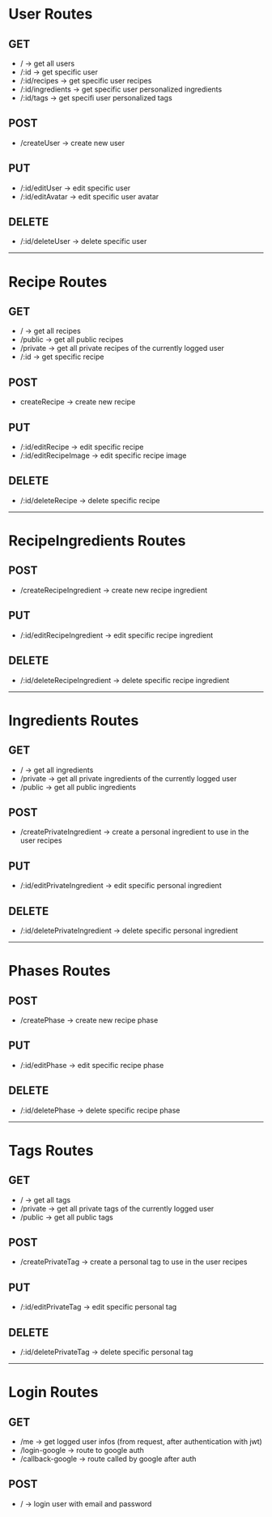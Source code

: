 
# User Routes

## GET

- / -> get all users
- /:id -> get specific user 
- /:id/recipes -> get specific user recipes
- /:id/ingredients -> get specific user personalized ingredients
- /:id/tags -> get specifi user personalized tags

## POST

- /createUser -> create new user

## PUT

- /:id/editUser -> edit specific user
- /:id/editAvatar -> edit specific user avatar

## DELETE

- /:id/deleteUser -> delete specific user
----------------------------------

# Recipe Routes

## GET

- / -> get all recipes
- /public -> get all public recipes
- /private -> get all private recipes of the currently logged user
- /:id -> get specific recipe

## POST

- createRecipe -> create new recipe

## PUT

- /:id/editRecipe -> edit specific recipe
- /:id/editRecipeImage -> edit specific recipe image

## DELETE

- /:id/deleteRecipe -> delete specific recipe
----------------------------------

# RecipeIngredients Routes

## POST

- /createRecipeIngredient -> create new recipe ingredient

## PUT

- /:id/editRecipeIngredient -> edit specific recipe ingredient

## DELETE

- /:id/deleteRecipeIngredient -> delete specific recipe ingredient
----------------------------------

# Ingredients Routes

## GET

- / -> get all ingredients
- /private -> get all private ingredients of the currently logged user
- /public -> get all public ingredients

## POST

- /createPrivateIngredient -> create a personal ingredient to use in the user recipes

## PUT

- /:id/editPrivateIngredient -> edit specific personal ingredient

## DELETE

- /:id/deletePrivateIngredient -> delete specific personal ingredient
----------------------------------

# Phases Routes

## POST

- /createPhase -> create new recipe phase

## PUT

- /:id/editPhase -> edit specific recipe phase

## DELETE

- /:id/deletePhase -> delete specific recipe phase
----------------------------------

# Tags Routes

## GET

- / -> get all tags
- /private -> get all private tags of the currently logged user
- /public -> get all public tags

## POST

- /createPrivateTag -> create a personal tag to use in the user recipes

## PUT

- /:id/editPrivateTag -> edit specific personal tag

## DELETE

- /:id/deletePrivateTag -> delete specific personal tag
----------------------------------

# Login Routes

## GET

- /me -> get logged user infos (from request, after authentication with jwt)
- /login-google -> route to google auth
- /callback-google -> route called by google after auth

## POST
- / -> login user with email and password